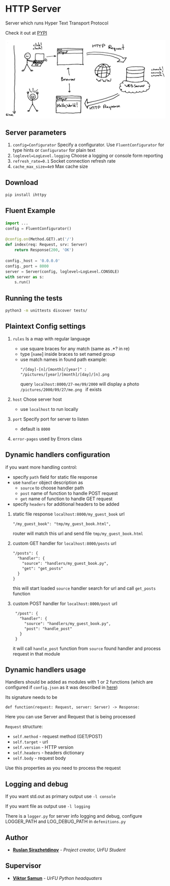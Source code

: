 # HTTP Server

Server which runs Hyper Text Transport Protocol

Check it out at [PYPI](https://pypi.org/project/ihttpy/)

![Schema](./schema.jpg)

## Server parameters
1) `config=Configurator` Specify a configurator. Use `FluentConfigurator` for 
   type hints or `Configurator` for plain text 
1) `loglevel=LogLevel.logging` Choose a logging or console form reporting 
1) `refresh_rate=0.1` Socket connection refresh rate 
1) `cache_max_size=4e9` Max cache size

## Download

```bash
pip install ihttpy
```

## Fluent Example
```python
import ...
config = FluentConfigurator()

@config.on(Method.GET).at('/')
def index(req: Request, srv: Server)
    return Response(200, 'OK')

config._host = '0.0.0.0'
config._port = 8000
server = Server(config, loglevel=LogLevel.CONSOLE)
with server as s:
    s.run()
```


## Running the tests

```bash
python3 -m unittests discover tests/
```

## Plaintext Config settings

1) `rules` Is a map with regular language 
    * use square braces for any match (same as .*? in re)
    * type \[`name`\] inside braces to set named group
    * use match names in found path
        example: 
        ```
        "/[day]-[n]/[month]/[year]" : "/pictures/[year]/[month]/[day]/[n].png
        ```
        query `localhost:8000/27-me/09/2000` will display 
        a photo `/pictures/2000/09/27/me.png
        ` if exists
        
2) `host` Chose server host
    * use `localhost` to run locally
3) `port` Specify port for server to listen
    * default is `8000`
    
4) `error-pages` used by Errors class

## Dynamic handlers configuration

if you want more handling control:
* specify `path` field for static file response
* use `handler` object description as
    * `source` to choose handler path
    * `post` name of function to handle POST request
    * `get` name of function to handle GET request  
* specify `headers` for additional headers to be added

1) static file response `localhost:8000/my_guest_book` url 

    ```
   "/my_guest_book": "tmp/my_guest_book.html",
    ```

    router will match this url and send file `tmp/my_guest_book.html`

2) custom GET handler for `localhost:8000/posts` url 

    ```    
    "/posts": {
      "handler": {
        "source": "handlers/my_guest_book.py",
        "get": "get_posts"
      }
    }
   ```
   
   this will start loaded `source` handler search for url and call
    `get_posts` function
    
3) custom POST handler for `localhost:8000/post` url 
    
   ```
    "/post": {
      "handler": {
        "source": "handlers/my_guest_book.py",
        "post": "handle_post"
      }
    }
   ```
   
   it will call `handle_post` function from `source` found handler and process
    request in that module
    
    
    
## Dynamic handlers usage

Handlers should be added as modules with 1 or 2 functions (which are
 configured if `config.json` as it was described in 
 [here](#dynamic-handlers-configuration))
 
Its signature needs to be  
    
    def function(request: Request, server: Server) -> Response:
   
Here you can use Server and Request that is being processed 

`Request` structure:
        
* `self.method` - request method (GET/POST) 
* `self.target` - url
* `self.version` - HTTP version
* `self.headers` - headers dictionary
* `self.body` - request body

Use this properties as you need to process the request 

## Logging and debug

If you want std.out as primary output use `-l console`

If you want file as output use `-l logging`

There is a `logger.py` for server info logging and debug, configure
 LOGGER_PATH and LOG_DEBUG_PATH in `defenitions.py`   

## Author

* **[Ruslan Sirazhetdinov](https://github.com/ruslansir)** - *Project creator, UrFU Student*

## Supervisor

* **[Viktor Samun](https://vk.com/victorsamun)** - *UrFU Python headquaters*
